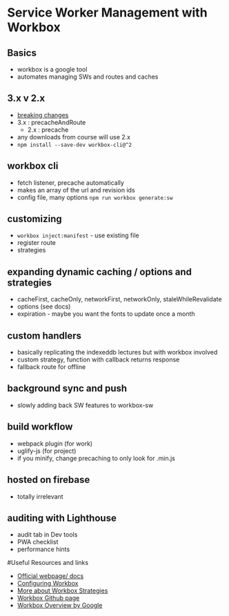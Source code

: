 # Service Worker Management with Workbox

## Basics

* workbox is a google tool 
* automates managing SWs and routes and caches 

## 3.x v 2.x

* [breaking changes](https://developers.google.com/web/tools/workbox/guides/migrations/migrate-from-v2)
* 3.x : precacheAndRoute 
  * 2.x : precache
* any downloads from course will use 2.x
* `npm install --save-dev workbox-cli@^2`

## workbox cli

* fetch listener, precache automatically 
* makes an array of the url and revision ids 
* config file, many options `npm run workbox generate:sw`

## customizing 

* `workbox inject:manifest` - use existing file 
* register route 
* strategies 

## expanding dynamic caching / options and strategies 

* cacheFirst, cacheOnly, networkFirst, networkOnly, staleWhileRevalidate
* options (see docs)
* expiration - maybe you want the fonts to update once a month

## custom handlers

* basically replicating the indexeddb lectures but with workbox involved
* custom strategy, function with callback returns response 
* fallback route for offline 

## background sync and push

* slowly adding back SW features to workbox-sw

## build workflow

* webpack plugin (for work)
* uglify-js (for project)
* if you minify, change precaching to only look for .min.js

## hosted on firebase 

* totally irrelevant 

## auditing with Lighthouse

* audit tab in Dev tools 
* PWA checklist 
* performance hints 

#Useful Resources and links 

* [Official webpage/ docs](https://workboxjs.org/)
* [Configuring Workbox](https://workboxjs.org/reference-docs/latest/module-workbox-build.html#.Configuration)
* [More about Workbox Strategies](https://workboxjs.org/reference-docs/latest/module-workbox-sw.Strategies.html#main)
* [Workbox Github page](https://github.com/GoogleChrome/workbox)
* [Workbox Overview by Google](https://developers.google.com/web/tools/workbox/)
